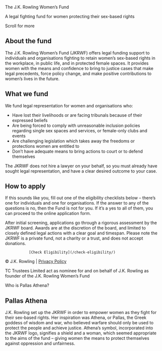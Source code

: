  The J.K. Rowling Women’s Fund 
  

A legal fighting fund for women protecting their sex-based rights

Scroll for more

About the fund
--------------

The J.K. Rowling Women’s Fund (JKRWF) offers legal funding support
to individuals and organisations fighting to retain women’s
sex-based rights in the workplace, in public life, and in protected
female spaces. It provides women with the means and confidence to
bring to justice cases that make legal precedents, force policy
change, and make positive contributions to women’s lives in the
future.

What we fund
------------

We fund legal representation for women and organisations who:

* Have lost their livelihoods or are facing tribunals because of
  their expressed beliefs
* Are being forced to comply with unreasonable inclusion policies
  regarding single sex spaces and services, or female-only clubs
  and events
* Are challenging legislation which takes away the freedoms or
  protections women are entitled to
* Don’t have adequate means to bring actions to court or to defend
  themselves

The JKRWF does not hire a lawyer on your behalf, so you must
already have sought legal representation, and have a clear desired
outcome to your case.

How to apply
------------

If this sounds like you, fill out one of the eligibility checklists
below – there’s one for individuals and one for organisations. If
the answer to any of the questions is no, then the Fund is not for
you. If it’s a yes to all of them, you can proceed to the online
application form.

After initial screening, applications go through a rigorous
assessment by the JKRWF board. Awards are at the discretion of the
board, and limited to closely defined legal actions with a clear
goal and timespan. Please note the JKRWF is a private fund, not a
charity or a trust, and does not accept donations.

               [Check Eligibility](/check-eligibility/)

  

© J.K. Rowling |
[Privacy Policy](/privacy-policy/)

TC Trustees Limited act as nominee for and on behalf of J.K. Rowling as
founder of the J.K. Rowling Women’s Fund

Who is Pallas Athena?

Pallas Athena
-------------

J.K. Rowling set up the JKRWF in order to empower women as they fight
for their sex-based rights. Her inspiration was Athena, or Pallas, the
Greek goddess of wisdom and war, who believed warfare should only be
used to protect the people and achieve justice. Athena’s symbol,
incorporated into the JKRWF logo, signifies a shield and a woman, which
seemed appropriate to the aims of the fund – giving women the means to
protect themselves against oppression and unfairness.